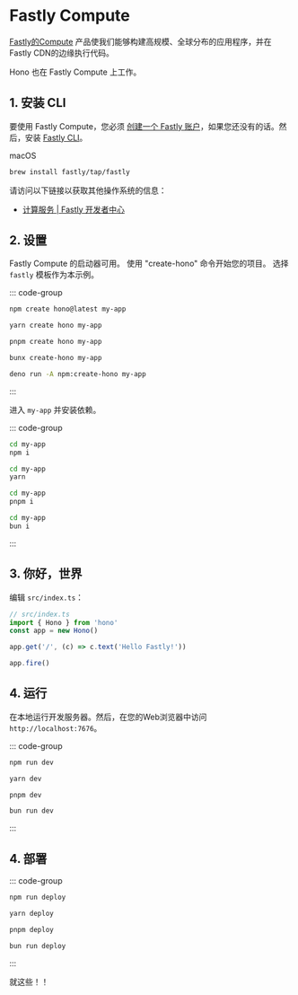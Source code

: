 # Fastly Compute

[Fastly的Compute](https://www.fastly.com/products/edge-compute) 产品使我们能够构建高规模、全球分布的应用程序，并在Fastly CDN的边缘执行代码。

Hono 也在 Fastly Compute 上工作。

## 1. 安装 CLI

要使用 Fastly Compute，您必须 [创建一个 Fastly 账户](https://www.fastly.com/signup/)，如果您还没有的话。然后，安装 [Fastly CLI](https://github.com/fastly/cli)。

macOS

```sh
brew install fastly/tap/fastly
```

请访问以下链接以获取其他操作系统的信息：

- [计算服务 | Fastly 开发者中心](https://developer.fastly.com/learning/compute/#download-and-install-the-fastly-cli)

## 2. 设置

Fastly Compute 的启动器可用。
使用 "create-hono" 命令开始您的项目。
选择 `fastly` 模板作为本示例。

::: code-group

```sh [npm]
npm create hono@latest my-app
```

```sh [yarn]
yarn create hono my-app
```

```sh [pnpm]
pnpm create hono my-app
```

```sh [bun]
bunx create-hono my-app
```

```sh [deno]
deno run -A npm:create-hono my-app
```

:::

进入 `my-app` 并安装依赖。

::: code-group

```sh [npm]
cd my-app
npm i
```

```sh [yarn]
cd my-app
yarn
```

```sh [pnpm]
cd my-app
pnpm i
```

```sh [bun]
cd my-app
bun i
```

:::

## 3. 你好，世界

编辑 `src/index.ts`：

```ts
// src/index.ts
import { Hono } from 'hono'
const app = new Hono()

app.get('/', (c) => c.text('Hello Fastly!'))

app.fire()
```

## 4. 运行

在本地运行开发服务器。然后，在您的Web浏览器中访问`http://localhost:7676`。

::: code-group

```sh [npm]
npm run dev
```

```sh [yarn]
yarn dev
```

```sh [pnpm]
pnpm dev
```

```sh [bun]
bun run dev
```

:::

## 4. 部署

::: code-group

```sh [npm]
npm run deploy
```

```sh [yarn]
yarn deploy
```

```sh [pnpm]
pnpm deploy
```

```sh [bun]
bun run deploy
```

:::

就这些！！